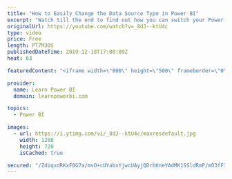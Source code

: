 ```yaml
---
title: "How to Easily Change the Data Source Type in Power BI"
excerpt: "Watch till the end to find out how you can switch your Power BI model without redoing a lot of work from using .csv or .xls files to directly using the SQL server.  First, I will show you the two wrong ways of changing the data source type and then I’m going to show you the right way of doing it.  For"
originalUrl: https://youtube.com/watch?v=_8dJ--ktU4c
type: video
price: Free
length: PT7M30S
publishedDateTime: 2019-12-18T17:00:09Z
heat: 63

featuredContent: "<iframe width=\"800\" height=\"500\" frameborder=\"0\" src=\"https://www.youtube.com/embed/_8dJ--ktU4c\" allow=\"accelerometer; autoplay; encrypted-media; gyroscope; picture-in-picture\" allowfullscreen></iframe>"

provider:
  name: Learn Power BI
  domain: learnpowerbi.com

topics:
  - Power BI

images:
  - url: https://i.ytimg.com/vi/_8dJ--ktU4c/maxresdefault.jpg
    width: 1280
    height: 720
    isCached: true

secured: "/ZdiqxdRKxF0G7a/mvO+cUYabxYjwcUAyjQDrbKneYAdMK1SSldRmP/mO3fF15ZNwUEvuaZunhPRy4YjCGDeshrRZVBoq8aHlXGGS6BuAiXVO8M1LjkctTHpuBWw2t5aVwzz3eTPW8OZxQHP0t1+KOj8DSj6S82unM1GOjj4DQlh8+C/BdX4SH8VlXgcbNyk8NOYKlrsbVjGm80tMH4/Pf3v0WwzfWw60dBwX0p6z4SfWSw9J3fw55IgB4s6NfSGbSIR9SZJdHpm+9OJCGpUn/zHc4xm6zuEF9PN8IKTyitzC3Bf/xjsraC75uZaNb992PwSKUFdXff3RwnCBf/ZxNJnyj1R+GyQF0TC9kDSRMYUP7AhN/n0/NBWBokP9iXEp/nqycxLHx5T9gsrMZap7kFsWSBFH24lVV+bJ4qnWxs=;Uz5tTgbSGIziEpKwUy7LOw=="
---
```


